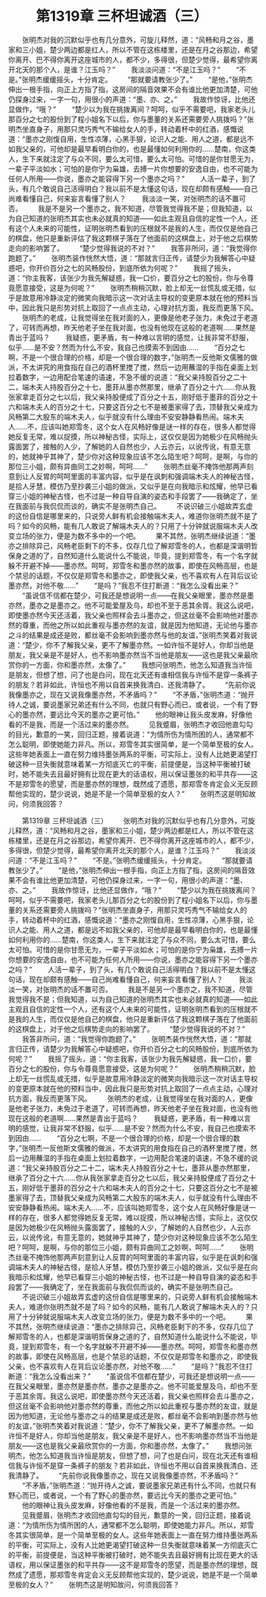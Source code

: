 # 　　第1319章 三杯坦诚酒（三）
　　张明杰对我的沉默似乎也有几分意外，可旋儿释然，道：“风畅和月之谷，墨家和三小姐，楚少两边都是红人，所以不管在这栋楼里，还是在月之谷那边，希望你离开、巴不得你离开这座城市的人，都不少，多得很，但楚少觉得，最希望你离开北天的那个人，是谁？江玉吗？”
　　我淡淡问道：“不是江玉吗？”
　　“不是。”张明杰缓缓摇头，十分肯定。
　　“那就要请教张少了。”
　　“是他，”张明杰伸出一根手指，向正上方指了指，这房间的隔音效果不会有谁比他更加清楚，可他仍探身过来，一字一句，用很小的声道：“墨、亦、之。”
　　我故作惊讶，比他还显做作，“哦？”
　　“楚少以为我在挑拨离间？呵呵，似乎不需要吧，我家老头儿那百分之七的股份到了程小姐名下以后，你与墨董的关系还需要旁人挑拨吗？”张明杰坐直身子，用那只灵巧秀气不输给女人的手，转动着杯中的红酒，感慨说道：“墨亦之刚愎自用，生性凉薄，心黑手狠，论识人之能、用人之道，都是远不如我父亲的，可他却是最早看明白你的，也是最懂如何利用你的……楚南，你这类人，生下来就注定了与众不同，要么太可惜，要么太可怕。可惜的是你甘愿无为，一辈子平淡如水；可怕的是你宁为枭雄，去搏一片你想要的安逸自由，也不可能为任何人所用——你说，墨亦之能容得下另一个墨亦之吗？”
　　人活一辈子，到了头，有几个敢说自己活得明白？我以前不是太懂这句话，现在却颇有感触——自己尚难看懂自己，何来妄言看懂了别人？
　　我淡淡一笑，对张明杰的话不置可否。
　　我是不是另一个墨亦之，我不知道，尽管我觉得我不是；但我知道，以为自己知道的张明杰其实也未必就真的知道——如此主观且自信的定性一个人，还有这个人未来的可能性，证明张明杰看到的压根就不是我的人生，而仅仅是他自己的棋盘，他只是重新评估了我这颗棋子落在了他面前的这棋盘上，对于他之后棋势走向的影响罢了。
　　“楚少觉得我说的不对？”
　　我答非所问，道：“我觉得你跑题了。”
　　张明杰装作恍然大悟，道：“那就言归正传，请楚少为我解答心中疑惑吧，你开价百分之七的风畅股份，到底所依为何呢？”
　　我摇了摇头，道：“你主我客，该张少为我先解疑惑，我一口价，要百分之七的股份，你与令尊竟愿意接受，这是为何呢？”
　　张明杰稍稍沉默，脸上却无一丝慌乱或无措，似乎是故意用冷静淡定的微笑向我暗示这一次对话主导权的变更原本就在他的预料当中，因此我只是形势对抗上取回了一点点主动，心理对抗方面，我反而更落下风。
　　张明杰的老成，让我觉得坐在我对面的人，更像是他老子张力，未免过于老道了，可转而再想，昨天他老子坐在我对面，也没有他现在这般的老道啊……果然是青出于蓝吗？
　　我疑惑，更矛盾，有一种难以言明的感觉，让我非常不舒服，似乎……是不安？然而为什么不安，我自己也摸索不到因由……
　　“百分之七啊，不是一个很合理的价格，却是一个很合理的数字，”张明杰一反他斯文儒雅的做派，不太讲究的用食指在自己的酒杯里搅了搅，然后一边用蘸湿的手指在桌面上划拉着数字，一边用配合笔速的语速，不急不缓的说道：“我父亲持股百分之二十二，端木夫人持股百分之十七，墨菲从墨亦然那里，继承了百分之十六……你从我张家拿走百分之七以后，我父亲持股便成了百分之十五，刚好低于墨菲的百分之十六和端木夫人的百分之十七，只要这百分之七不是被墨家得了去，顶替我父亲成为风畅第二大股东的端木夫人，似乎就没有什么理由不安安静静看热闹。端木夫人……不，应该叫她郑雪冬，这个女人在风畅好像是谜一样的存在，很多人都觉得她反复无常，难以捉摸，所以神秘古怪，实际上，这仅仅是因为她极少在风畅抛头露面罢了，接触的人少，了解她的人自然也少，人云亦云，以讹传讹，有意无意的，她就神乎其神了，楚少你对这种现象应该不怎么陌生吧？呵呵，是啊，与你的那位三小姐，颇有异曲同工之妙啊，呵呵……”
　　张明杰丝毫不掩饰他那两声刻意到让人反胃的呵呵里面的丰富内容，似乎是在讽刺和强调端木夫人的神秘古怪，是拾人牙慧，模仿乃至抄袭三小姐的做派，又似乎是在向我暗示和炫耀，他早已看穿三小姐的神秘古怪，也不过是一种自导自演的姿态和手段罢了——我确定了，坐在我面前与我侃侃而谈的，确实不是张明杰自己。
　　不说识破三小姐故弄玄虚的这份自信是哪里来的，只说旁人鲜有机会接触端木夫人，难道你张明杰就不是了吗？如今的风畅，能有几人敢说了解端木夫人的？只用了十分钟就说服端木夫人改变立场的张力，便是为数不多中的一个吧。
　　果不其然，张明杰继续说道：“墨亦之排除异己，风畅老臣剩下的不多，仅存几位了解郑雪冬的人，也都是深谐明哲保身之道的了，自然知道什么能说什么不能说，毕竟，提到郑雪冬，有一个名字就躲不开避不掉——墨亦然。呵呵，郑雪冬和墨亦然的故事，即使在风畅高层，也是个禁忌的话题，不仅仅是郑雪冬和墨亦之，即使我父亲，也不喜欢有人在背后议论墨亦然，对他不敬……”
　　“是吗？”我忍不住打断道：“我怎么没看出来？”
　　“虽说信不信都在楚少，可我还是想说明一点——在我父亲眼里，墨亦然是墨亦然，墨亦之是墨亦之。他不可能爱屋及乌，却也不至于恶其余胥。我这么说吧，即使墨亦然今天还活着，我父亲也照样会去斗墨亦之，但这丝毫不会影响他对墨亦然的尊重，而他之所以如此重视与墨亦然的友谊，就是因为他知道，无论他与墨亦之斗的结果是成还是败，都丝毫不会影响到墨亦然与他的友谊，”张明杰笑着对我说道：“楚少，你不了解我父亲，更不了解墨亦然。一如许恒不是好人，你却当他是朋友，我父亲是不是好人，也不影响墨亦然当不当他是朋友——这也是我父亲最欣赏你的一方面，你和墨亦然，太像了。”
　　我想问张明杰，他怎么知道我当许恒是朋友，但想了想，问了也是白问，现在北天还有谁相信我与许恒不是穿一条裤子的朋友？若非如此，许恒也不用以自首来换我清白、还我清静了。
　　“先前你说我像墨亦之，现在又说我像墨亦然，不矛盾吗？”
　　“不矛盾，”张明杰道：“抛开待人之诚，要说墨家兄弟还有什么不同，也就只有野心而已，或者说，一个有了野心的墨亦然，要远比今天的墨亦之更可怕。”
　　他的眼神让我头皮发麻，好像他看的不是我，而是一个活过来的墨亦然。
　　见我蹙眉，张明杰才收回他直勾勾的目光，歉意的一笑，回归正题，接着说道：“为情所伤为情所困的人，通常都不怎么聪明，即使她能力非凡。所以，郑雪冬其实很简单，是一个简单至极的女人。这些年她表面上一直在努力维持墨张两系的平衡，可实际上，没有人比她更渴望打破这种一旦失衡就意味着某一方彻底灭亡的平衡，前提便是，当这种平衡被打破时，她不能失去且最好拥有比现在更大的话语权，用以保证墨张的和平共存——这不是郑雪冬的愿望，而是墨亦然的理想，既然成了遗愿，那郑雪冬肯定会义无反顾帮他实现的，楚少说说，她是不是一个简单至极的女人？”
　　张明杰这是明知故问，何须我回答？

　　第1319章 三杯坦诚酒（三）
　　张明杰对我的沉默似乎也有几分意外，可旋儿释然，道：“风畅和月之谷，墨家和三小姐，楚少两边都是红人，所以不管在这栋楼里，还是在月之谷那边，希望你离开、巴不得你离开这座城市的人，都不少，多得很，但楚少觉得，最希望你离开北天的那个人，是谁？江玉吗？”
　　我淡淡问道：“不是江玉吗？”
　　“不是。”张明杰缓缓摇头，十分肯定。
　　“那就要请教张少了。”
　　“是他，”张明杰伸出一根手指，向正上方指了指，这房间的隔音效果不会有谁比他更加清楚，可他仍探身过来，一字一句，用很小的声道：“墨、亦、之。”
　　我故作惊讶，比他还显做作，“哦？”
　　“楚少以为我在挑拨离间？呵呵，似乎不需要吧，我家老头儿那百分之七的股份到了程小姐名下以后，你与墨董的关系还需要旁人挑拨吗？”张明杰坐直身子，用那只灵巧秀气不输给女人的手，转动着杯中的红酒，感慨说道：“墨亦之刚愎自用，生性凉薄，心黑手狠，论识人之能、用人之道，都是远不如我父亲的，可他却是最早看明白你的，也是最懂如何利用你的……楚南，你这类人，生下来就注定了与众不同，要么太可惜，要么太可怕。可惜的是你甘愿无为，一辈子平淡如水；可怕的是你宁为枭雄，去搏一片你想要的安逸自由，也不可能为任何人所用——你说，墨亦之能容得下另一个墨亦之吗？”
　　人活一辈子，到了头，有几个敢说自己活得明白？我以前不是太懂这句话，现在却颇有感触——自己尚难看懂自己，何来妄言看懂了别人？
　　我淡淡一笑，对张明杰的话不置可否。
　　我是不是另一个墨亦之，我不知道，尽管我觉得我不是；但我知道，以为自己知道的张明杰其实也未必就真的知道——如此主观且自信的定性一个人，还有这个人未来的可能性，证明张明杰看到的压根就不是我的人生，而仅仅是他自己的棋盘，他只是重新评估了我这颗棋子落在了他面前的这棋盘上，对于他之后棋势走向的影响罢了。
　　“楚少觉得我说的不对？”
　　我答非所问，道：“我觉得你跑题了。”
　　张明杰装作恍然大悟，道：“那就言归正传，请楚少为我解答心中疑惑吧，你开价百分之七的风畅股份，到底所依为何呢？”
　　我摇了摇头，道：“你主我客，该张少为我先解疑惑，我一口价，要百分之七的股份，你与令尊竟愿意接受，这是为何呢？”
　　张明杰稍稍沉默，脸上却无一丝慌乱或无措，似乎是故意用冷静淡定的微笑向我暗示这一次对话主导权的变更原本就在他的预料当中，因此我只是形势对抗上取回了一点点主动，心理对抗方面，我反而更落下风。
　　张明杰的老成，让我觉得坐在我对面的人，更像是他老子张力，未免过于老道了，可转而再想，昨天他老子坐在我对面，也没有他现在这般的老道啊……果然是青出于蓝吗？
　　我疑惑，更矛盾，有一种难以言明的感觉，让我非常不舒服，似乎……是不安？然而为什么不安，我自己也摸索不到因由……
　　“百分之七啊，不是一个很合理的价格，却是一个很合理的数字，”张明杰一反他斯文儒雅的做派，不太讲究的用食指在自己的酒杯里搅了搅，然后一边用蘸湿的手指在桌面上划拉着数字，一边用配合笔速的语速，不急不缓的说道：“我父亲持股百分之二十二，端木夫人持股百分之十七，墨菲从墨亦然那里，继承了百分之十六……你从我张家拿走百分之七以后，我父亲持股便成了百分之十五，刚好低于墨菲的百分之十六和端木夫人的百分之十七，只要这百分之七不是被墨家得了去，顶替我父亲成为风畅第二大股东的端木夫人，似乎就没有什么理由不安安静静看热闹。端木夫人……不，应该叫她郑雪冬，这个女人在风畅好像是谜一样的存在，很多人都觉得她反复无常，难以捉摸，所以神秘古怪，实际上，这仅仅是因为她极少在风畅抛头露面罢了，接触的人少，了解她的人自然也少，人云亦云，以讹传讹，有意无意的，她就神乎其神了，楚少你对这种现象应该不怎么陌生吧？呵呵，是啊，与你的那位三小姐，颇有异曲同工之妙啊，呵呵……”
　　张明杰丝毫不掩饰他那两声刻意到让人反胃的呵呵里面的丰富内容，似乎是在讽刺和强调端木夫人的神秘古怪，是拾人牙慧，模仿乃至抄袭三小姐的做派，又似乎是在向我暗示和炫耀，他早已看穿三小姐的神秘古怪，也不过是一种自导自演的姿态和手段罢了——我确定了，坐在我面前与我侃侃而谈的，确实不是张明杰自己。
　　不说识破三小姐故弄玄虚的这份自信是哪里来的，只说旁人鲜有机会接触端木夫人，难道你张明杰就不是了吗？如今的风畅，能有几人敢说了解端木夫人的？只用了十分钟就说服端木夫人改变立场的张力，便是为数不多中的一个吧。
　　果不其然，张明杰继续说道：“墨亦之排除异己，风畅老臣剩下的不多，仅存几位了解郑雪冬的人，也都是深谐明哲保身之道的了，自然知道什么能说什么不能说，毕竟，提到郑雪冬，有一个名字就躲不开避不掉——墨亦然。呵呵，郑雪冬和墨亦然的故事，即使在风畅高层，也是个禁忌的话题，不仅仅是郑雪冬和墨亦之，即使我父亲，也不喜欢有人在背后议论墨亦然，对他不敬……”
　　“是吗？”我忍不住打断道：“我怎么没看出来？”
　　“虽说信不信都在楚少，可我还是想说明一点——在我父亲眼里，墨亦然是墨亦然，墨亦之是墨亦之。他不可能爱屋及乌，却也不至于恶其余胥。我这么说吧，即使墨亦然今天还活着，我父亲也照样会去斗墨亦之，但这丝毫不会影响他对墨亦然的尊重，而他之所以如此重视与墨亦然的友谊，就是因为他知道，无论他与墨亦之斗的结果是成还是败，都丝毫不会影响到墨亦然与他的友谊，”张明杰笑着对我说道：“楚少，你不了解我父亲，更不了解墨亦然。一如许恒不是好人，你却当他是朋友，我父亲是不是好人，也不影响墨亦然当不当他是朋友——这也是我父亲最欣赏你的一方面，你和墨亦然，太像了。”
　　我想问张明杰，他怎么知道我当许恒是朋友，但想了想，问了也是白问，现在北天还有谁相信我与许恒不是穿一条裤子的朋友？若非如此，许恒也不用以自首来换我清白、还我清静了。
　　“先前你说我像墨亦之，现在又说我像墨亦然，不矛盾吗？”
　　“不矛盾，”张明杰道：“抛开待人之诚，要说墨家兄弟还有什么不同，也就只有野心而已，或者说，一个有了野心的墨亦然，要远比今天的墨亦之更可怕。”
　　他的眼神让我头皮发麻，好像他看的不是我，而是一个活过来的墨亦然。
　　见我蹙眉，张明杰才收回他直勾勾的目光，歉意的一笑，回归正题，接着说道：“为情所伤为情所困的人，通常都不怎么聪明，即使她能力非凡。所以，郑雪冬其实很简单，是一个简单至极的女人。这些年她表面上一直在努力维持墨张两系的平衡，可实际上，没有人比她更渴望打破这种一旦失衡就意味着某一方彻底灭亡的平衡，前提便是，当这种平衡被打破时，她不能失去且最好拥有比现在更大的话语权，用以保证墨张的和平共存——这不是郑雪冬的愿望，而是墨亦然的理想，既然成了遗愿，那郑雪冬肯定会义无反顾帮他实现的，楚少说说，她是不是一个简单至极的女人？”
　　张明杰这是明知故问，何须我回答？
